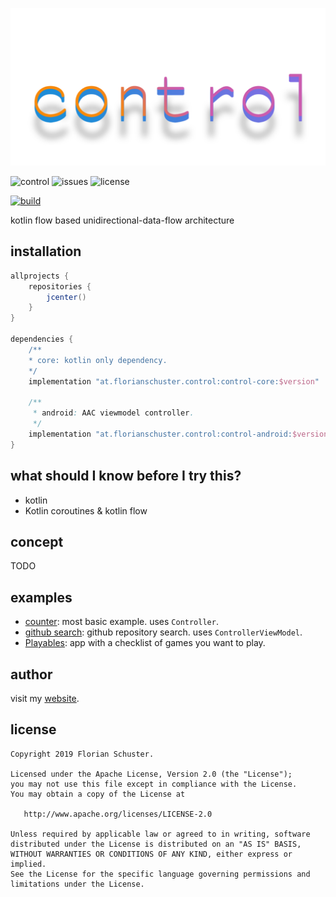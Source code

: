 ![logo](.media/control.png)

![control](https://img.shields.io/github/v/tag/floschu/control?color=blue&label=version) ![issues](https://img.shields.io/github/issues-raw/floschu/control) ![license](https://img.shields.io/badge/license-Apache%202.0-blue.svg)
 
[![build](https://github.com/floschu/control/workflows/.github/workflows/build.yml/badge.svg)](https://github.com/floschu/control/actions)


kotlin flow based unidirectional-data-flow architecture

## installation

```groovy
allprojects {
    repositories {
        jcenter()
    }
}

dependencies {
    /**
    * core: kotlin only dependency.
    */
    implementation "at.florianschuster.control:control-core:$version"
    
    /**
     * android: AAC viewmodel controller.
     */
    implementation "at.florianschuster.control:control-android:$version"
}
```

## what should I know before I try this?

* kotlin
* Kotlin coroutines & kotlin flow

## concept

TODO

## examples

* [counter](.example-counter): most basic example. uses `Controller`.
* [github search](.example-github): github repository search. uses `ControllerViewModel`.
* [Playables](https://github.com/floschu/Playables): app with a checklist of games you want to play.


## author

visit my [website](https://florianschuster.at/).

## license

```
Copyright 2019 Florian Schuster.

Licensed under the Apache License, Version 2.0 (the "License");
you may not use this file except in compliance with the License.
You may obtain a copy of the License at

   http://www.apache.org/licenses/LICENSE-2.0

Unless required by applicable law or agreed to in writing, software
distributed under the License is distributed on an "AS IS" BASIS,
WITHOUT WARRANTIES OR CONDITIONS OF ANY KIND, either express or implied.
See the License for the specific language governing permissions and
limitations under the License.
```
